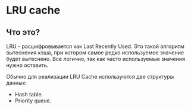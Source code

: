 # LRU cache


## Что это?
LRU - расшифровывается как Last Recently Used. Это такой алгоритм вытеснения кэша, при котором самое редко используемое
значение будет вытеснено. Все логично, так как часто используемые значения нужно оставить.

Обычно для реализации LRU Cache используются две структуры данных:
- Hash table.
- Priority queue.

